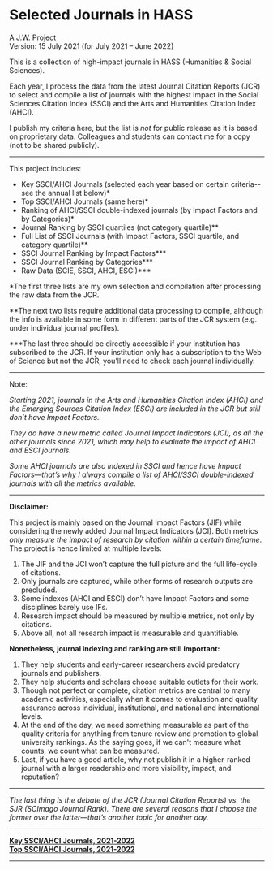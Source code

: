 # Selected Journals in HASS

A J.W. Project  
Version: 15 July 2021 (for July 2021 – June 2022)  

This is a collection of high-impact journals in HASS (Humanities & Social Sciences).

Each year, I process the data from the latest Journal Citation Reports (JCR) to select and compile a list of journals with the highest impact in the Social Sciences Citation Index (SSCI) and the Arts and Humanities Citation Index (AHCI).

I publish my criteria here, but the list is *not* for public release as it is based on proprietary data. Colleagues and students can contact me for a copy (not to be shared publicly).
  
---
  
This project includes:
- Key SSCI/AHCI Journals (selected each year based on certain criteria--see the annual list below)\*
- Top SSCI/AHCI Journals (same here)\*
- Ranking of AHCI/SSCI double-indexed journals (by Impact Factors and by Categories)\*
- Journal Ranking by SSCI quartiles (not category quartile)\**
- Full List of SSCI Journals (with Impact Factors, SSCI quartile, and category quartile)\**
- SSCI Journal Ranking by Impact Factors\***
- SSCI Journal Ranking by Categories\***
- Raw Data (SCIE, SSCI, AHCI, ESCI)\***

\*The first three lists are my own selection and compilation after processing the raw data from the JCR.

\**The next two lists require additional data processing to compile, although the info is available in some form in different parts of the JCR system (e.g. under individual journal profiles).

\***The last three should be directly accessible if your institution has subscribed to the JCR. If your institution only has a subscription to the Web of Science but not the JCR, you’ll need to check each journal individually.
  
---
  
Note: 

*Starting 2021, journals in the Arts and Humanities Citation Index (AHCI) and the Emerging Sources Citation Index (ESCI) are included in the JCR but still don’t have Impact Factors.*

*They do have a new metric called Journal Impact Indicators (JCI), as all the other journals since 2021, which may help to evaluate the impact of AHCI and ESCI journals.*

*Some AHCI journals are also indexed in SSCI and hence have Impact Factors—that’s why I always compile a list of AHCI/SSCI double-indexed journals with all the metrics available.*
  
---
  
**Disclaimer:**

This project is mainly based on the Journal Impact Factors (JIF) while considering the newly added Journal Impact Indicators (JCI). Both metrics *only measure the impact of research by citation within a certain timeframe*. The project is hence limited at multiple levels: 

1. The JIF and the JCI won’t capture the full picture and the full life-cycle of citations.
2. Only journals are captured, while other forms of research outputs are precluded.
3. Some indexes (AHCI and ESCI) don’t have Impact Factors and some disciplines barely use IFs.
4. Research impact should be measured by multiple metrics, not only by citations.
5. Above all, not all research impact is measurable and quantifiable.

**Nonetheless, journal indexing and ranking are still important:**

1. They help students and early-career researchers avoid predatory journals and publishers.
2. They help students and scholars choose suitable outlets for their work.
3. Though not perfect or complete, citation metrics are central to many academic activities, especially when it comes to evaluation and quality assurance across individual, institutional, and national and international levels.
4. At the end of the day, we need something measurable as part of the quality criteria for anything from tenure review and promotion to global university rankings. As the saying goes, if we can't measure what counts, we count what can be measured.
5. Last, if you have a good article, why not publish it in a higher-ranked journal with a larger readership and more visibility, impact, and reputation?
  
---
  
*The last thing is the debate of the JCR (Journal Citation Reports) vs. the SJR (SCImago Journal Rank). There are several reasons that I choose the former over the latter—that’s another topic for another day.*
  
---
  
**[Key SSCI/AHCI Journals, 2021-2022](https://github.com/John-Otago/Key-Journals-in-HASS/blob/main/2021-2022/Key%20Journals%202021-2022.md)**  
**[Top SSCI/AHCI Journals, 2021-2022](https://github.com/John-Otago/Key-Journals-in-HASS/blob/main/2021-2022/Top%20Journals%202021-2022.md)**  
  
---
  
